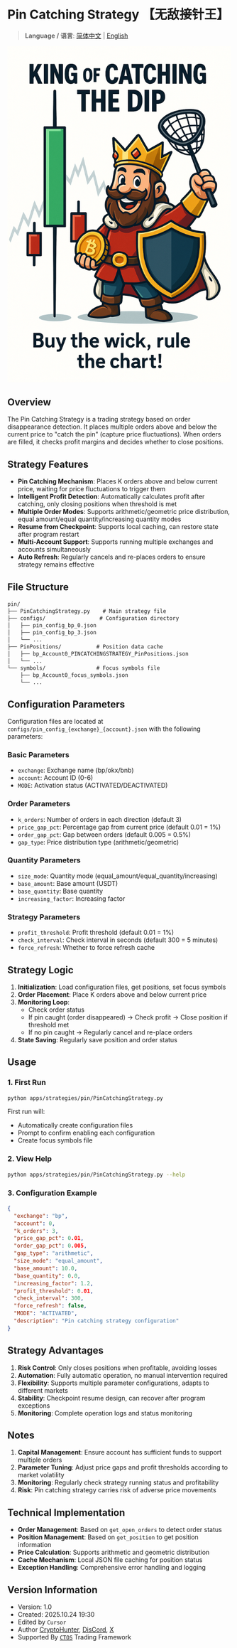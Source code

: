 # Pin Catching Strategy 【无敌接针王】

> **Language / 语言**: [简体中文](README.md) | [English](README_EN.md)

![Strategy Diagram](image_en.png)

## Overview

The Pin Catching Strategy is a trading strategy based on order disappearance detection. It places multiple orders above and below the current price to "catch the pin" (capture price fluctuations). When orders are filled, it checks profit margins and decides whether to close positions.

## Strategy Features

- **Pin Catching Mechanism**: Places K orders above and below current price, waiting for price fluctuations to trigger them
- **Intelligent Profit Detection**: Automatically calculates profit after catching, only closing positions when threshold is met
- **Multiple Order Modes**: Supports arithmetic/geometric price distribution, equal amount/equal quantity/increasing quantity modes
- **Resume from Checkpoint**: Supports local caching, can restore state after program restart
- **Multi-Account Support**: Supports running multiple exchanges and accounts simultaneously
- **Auto Refresh**: Regularly cancels and re-places orders to ensure strategy remains effective

## File Structure

```
pin/
├── PinCatchingStrategy.py    # Main strategy file
├── configs/                 # Configuration directory
│   ├── pin_config_bp_0.json
│   ├── pin_config_bp_3.json
│   └── ...
├── PinPositions/           # Position data cache
│   ├── bp_Account0_PINCATCHINGSTRATEGY_PinPositions.json
│   └── ...
└── symbols/                # Focus symbols file
    ├── bp_Account0_focus_symbols.json
    └── ...
```

## Configuration Parameters

Configuration files are located at `configs/pin_config_{exchange}_{account}.json` with the following parameters:

### Basic Parameters
- `exchange`: Exchange name (bp/okx/bnb)
- `account`: Account ID (0-6)
- `MODE`: Activation status (ACTIVATED/DEACTIVATED)

### Order Parameters
- `k_orders`: Number of orders in each direction (default 3)
- `price_gap_pct`: Percentage gap from current price (default 0.01 = 1%)
- `order_gap_pct`: Gap between orders (default 0.005 = 0.5%)
- `gap_type`: Price distribution type (arithmetic/geometric)

### Quantity Parameters
- `size_mode`: Quantity mode (equal_amount/equal_quantity/increasing)
- `base_amount`: Base amount (USDT)
- `base_quantity`: Base quantity
- `increasing_factor`: Increasing factor

### Strategy Parameters
- `profit_threshold`: Profit threshold (default 0.01 = 1%)
- `check_interval`: Check interval in seconds (default 300 = 5 minutes)
- `force_refresh`: Whether to force refresh cache

## Strategy Logic

1. **Initialization**: Load configuration files, get positions, set focus symbols
2. **Order Placement**: Place K orders above and below current price
3. **Monitoring Loop**: 
   - Check order status
   - If pin caught (order disappeared) → Check profit → Close position if threshold met
   - If no pin caught → Regularly cancel and re-place orders
4. **State Saving**: Regularly save position and order status

## Usage

### 1. First Run
```bash
python apps/strategies/pin/PinCatchingStrategy.py
```

First run will:
- Automatically create configuration files
- Prompt to confirm enabling each configuration
- Create focus symbols file

### 2. View Help
```bash
python apps/strategies/pin/PinCatchingStrategy.py --help
```

### 3. Configuration Example

```json
{
  "exchange": "bp",
  "account": 0,
  "k_orders": 3,
  "price_gap_pct": 0.01,
  "order_gap_pct": 0.005,
  "gap_type": "arithmetic",
  "size_mode": "equal_amount",
  "base_amount": 10.0,
  "base_quantity": 0.0,
  "increasing_factor": 1.2,
  "profit_threshold": 0.01,
  "check_interval": 300,
  "force_refresh": false,
  "MODE": "ACTIVATED",
  "description": "Pin catching strategy configuration"
}
```

## Strategy Advantages

1. **Risk Control**: Only closes positions when profitable, avoiding losses
2. **Automation**: Fully automatic operation, no manual intervention required
3. **Flexibility**: Supports multiple parameter configurations, adapts to different markets
4. **Stability**: Checkpoint resume design, can recover after program exceptions
5. **Monitoring**: Complete operation logs and status monitoring

## Notes

1. **Capital Management**: Ensure account has sufficient funds to support multiple orders
2. **Parameter Tuning**: Adjust price gaps and profit thresholds according to market volatility
3. **Monitoring**: Regularly check strategy running status and profitability
4. **Risk**: Pin catching strategy carries risk of adverse price movements

## Technical Implementation

- **Order Management**: Based on `get_open_orders` to detect order status
- **Position Management**: Based on `get_position` to get position information
- **Price Calculation**: Supports arithmetic and geometric distribution
- **Cache Mechanism**: Local JSON file caching for position status
- **Exception Handling**: Comprehensive error handling and logging

## Version Information

- Version: 1.0
- Created: 2025.10.24 19:30
- Edited by `Cursor`
- Author [CryptoHunter](https://github.com/CryptoFxxker/CTOS), [DisCord](https://discord.gg/KvqEFMft), [X](https://x.com/Crypto_Fxxker)
- Supported By [`CTOS`](https://github.com/CryptoFxxker/CTOS) Trading Framework

